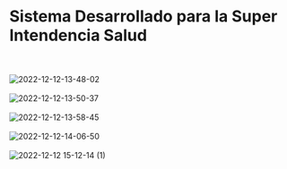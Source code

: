 # Sistema Desarrollado para la Super Intendencia Salud
<br><br>
![2022-12-12-13-48-02](https://user-images.githubusercontent.com/61950433/207104418-6a2efaf6-692d-4c1c-b2ed-3657c9e70a10.gif)
<br><br>
![2022-12-12-13-50-37](https://user-images.githubusercontent.com/61950433/207105237-847cec68-b57b-497f-9bb4-bc9f7c7fdda7.gif)
<br><br>
![2022-12-12-13-58-45](https://user-images.githubusercontent.com/61950433/207107030-2552484a-7e79-4ef2-9c2b-f04c730d3152.gif)
<br><br>
![2022-12-12-14-06-50](https://user-images.githubusercontent.com/61950433/207108814-0849eeab-c6a6-4125-9f99-5bee178caae4.gif)
<br><br>
![2022-12-12 15-12-14 (1)](https://user-images.githubusercontent.com/61950433/207122783-c86fe34e-8e06-4801-91d6-f29737cbf9ff.gif)
